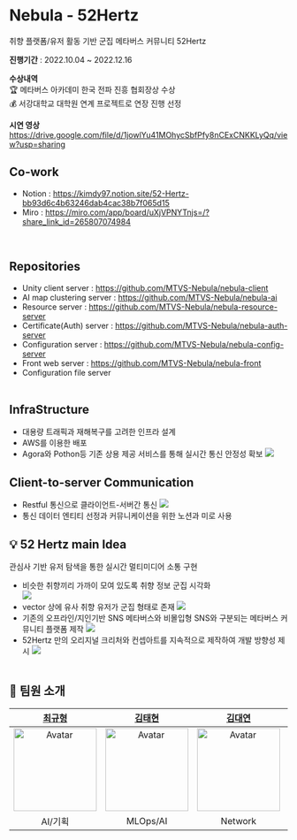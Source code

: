 Nebula - 52Hertz
=============
취향 플랫폼/유저 활동 기반 군집 메타버스 커뮤니티 52Hertz<br>

<b>진행기간</b> : 2022.10.04 ~ 2022.12.16 <br>

<b>수상내역</b> <br>
🏆 메타버스 아카데미 한국 전파 진흥 협회장상 수상<br>
💰 서강대학교 대학원 연계 프로젝트로 연장 진행 선정<br>

<b>시연 영상</b><br>
https://drive.google.com/file/d/1jowlYu41MOhycSbfPfy8nCExCNKKLyQq/view?usp=sharing


## Co-work
- Notion : https://kimdy97.notion.site/52-Hertz-bb93d6c4b63246dab4cac38b7f065d15
- Miro : https://miro.com/app/board/uXjVPNYTnjs=/?share_link_id=265807074984
<br>

## Repositories
- Unity client server : https://github.com/MTVS-Nebula/nebula-client
- AI map clustering server : https://github.com/MTVS-Nebula/nebula-ai
- Resource server : https://github.com/MTVS-Nebula/nebula-resource-server
- Certificate(Auth) server : https://github.com/MTVS-Nebula/nebula-auth-server
- Configuration server : https://github.com/MTVS-Nebula/nebula-config-server
- Front web server : https://github.com/MTVS-Nebula/nebula-front
- Configuration file server
<br><br>

## InfraStructure
- 대용량 트래픽과 재해복구를 고려한 인프라 설계
- AWS를 이용한 배포
- Agora와 Pothon등 기존 상용 제공 서비스를 통해 실시간 통신 안정성 확보
  ![](https://cdn.discordapp.com/attachments/1020207271692738623/1058674857069522964/image.png)

## Client-to-server Communication
- Restful 통신으로 클라이언트-서버간 통신
  ![](https://cdn.discordapp.com/attachments/1020207271692738623/1058676390557401130/image.png)
- 통신 데이터 엔티티 선정과 커뮤니케이션을 위한 노션과 미로 사용

## 💡 52 Hertz main Idea 
관심사 기반 유저 탐색을 통한 실시간 멀티미디어 소통 구현
- 비슷한 취향끼리 가까이 모여 있도록 취향 정보 군집 시각화 <br>
![](https://cdn.discordapp.com/attachments/1020207271692738623/1058671600137949194/image.png)
- vector 상에 유사 취향 유저가 군집 형태로 존재
![](https://cdn.discordapp.com/attachments/1020207271692738623/1058672363597729823/image.png)
- 기존의 오프라인/지인기반 SNS 메타버스와 비몰입형 SNS와 구분되는 메타버스 커뮤니티 플랫폼 제작
![](https://cdn.discordapp.com/attachments/1020207271692738623/1058672880457613322/image.png)
- 52Hertz 만의 오리지널 크리처와 컨셉아트를 지속적으로 제작하여 개발 방향성 제시
![](https://cdn.discordapp.com/attachments/1020207271692738623/1058673984184537168/image.png)
<br><br>

## 🧑‍ 팀원 소개
| [최규형](https://github.com/dancefirst) | [김태현](https://github.com/ktaehyun) | [김대연](https://github.com/DaeyeonKim97)| [권영찬](https://github.com/kwonyoungchan) | [김혜성](https://github.com/mass1129) | 정성은 |
| :----: | :----: | :----: | :----: | :----: | :----: |
| <a href="https://github.com/dancefirst"><img src="https://avatars.githubusercontent.com/u/98203262?v=4" alt="Avatar" width="150px" /></a> | <a href="https://github.com/ktaehyun"><img src="https://avatars.githubusercontent.com/u/86669008?v=4" alt="Avatar" width="150px" /></a> | <a href="https://github.com/DaeyeonKim97"><img src="https://avatars.githubusercontent.com/u/64251365?v=4" alt="Avatar" width="150px" /></a> | <a href="https://github.com/kwonyoungchan"><img src="https://avatars.githubusercontent.com/u/46679056?v=4" alt="Avatar" width="150px" /></a> | <a href="https://github.com/mass1129"><img src="https://avatars.githubusercontent.com/u/100113441?v=4" width="150px" /></a> | <a><img src="https://user-images.githubusercontent.com/86669008/210509370-8018b8e7-1e14-4586-9652-d726681dc2ea.png" width="150px" /></a> |
| AI/기획 | MLOps/AI | Network | XR | XR | Design |
